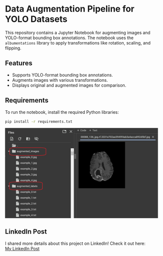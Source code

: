 # Data Augmentation Pipeline for YOLO Datasets

This repository contains a Jupyter Notebook for augmenting images and YOLO-format bounding box annotations. The notebook uses the `albumentations` library to apply transformations like rotation, scaling, and flipping.

## Features
- Supports YOLO-format bounding box annotations.
- Augments images with various transformations.
- Displays original and augmented images for comparison.

## Requirements
To run the notebook, install the required Python libraries:
```bash
pip install -r requirements.txt
```

![Image](Screen.png)

## LinkedIn Post

I shared more details about this project on LinkedIn! Check it out here:  
[My LinkedIn Post](https://www.linkedin.com/posts/mirza-riyasat-ali_machinelearning-objectdetection-dataaugmentation-activity-7286739494609846272-ckmd?utm_source=social_share_send&utm_medium=member_desktop_web)


